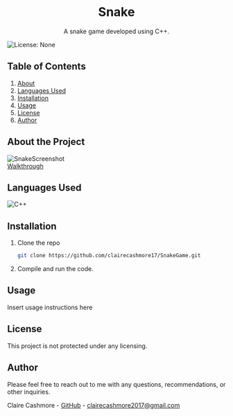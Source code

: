 <p align="center">
    <h1 align="center">Snake</h1>
    <p align="center">A snake game developed using C++.</p>
</p>

![License: None](https://img.shields.io/badge/License-None-lightgrey.svg)

## Table of Contents

<ol>
    <li><a href="#about-the-project">About</a></li>
    <li><a href="#languages-used">Languages Used</a></li>
    <li><a href="#installation">Installation</a></li>
    <li><a href="#usage">Usage</a></li>
    <li><a href="#license">License</a></li>
    <li><a href="#author">Author</a></li>
</ol>

## About the Project

![SnakeScreenshot](./SnakeCapture.PNG)<br />
[Walkthrough](https://www.youtube.com/watch?v=vpQgBLBPuBY)

## Languages Used

![C++](https://img.shields.io/badge/c++-%2300599C.svg?style=for-the-badge&logo=c%2B%2B&logoColor=white)

## Installation

1. Clone the repo
    ```sh
    git clone https://github.com/clairecashmore17/SnakeGame.git
    ```
2. Compile and run the code.

## Usage

<p>Insert usage instructions here</p>

## License

This project is not protected under any licensing.

## Author

Please feel free to reach out to me with any questions, recommendations, or other inquiries.

Claire Cashmore - [GitHub](https://github.com/clairecashmore17/) - clairecashmore2017@gmail.com

